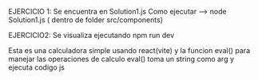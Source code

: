 EJERCICIO 1:
Se encuentra en Solution1.js
Como ejecutar --> node Solution1.js ( dentro de folder src/components)

EJERCICIO2:
Se visualiza ejecutando npm run dev

Esta es una calculadora simple usando react(vite) y la funcion eval() para manejar las operaciones de calculo
eval() toma un string como arg y ejecuta codigo js
